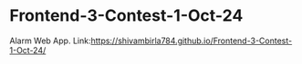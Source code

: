 # Frontend-3-Contest-1-Oct-24
Alarm Web App.
Link:https://shivambirla784.github.io/Frontend-3-Contest-1-Oct-24/
